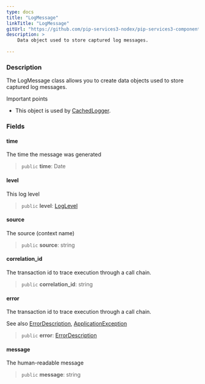 ```yaml
---
type: docs
title: "LogMessage"
linkTitle: "LogMessage"
gitUrl: "https://github.com/pip-services3-nodex/pip-services3-components-nodex"
description: >
    Data object used to store captured log messages.
   
---
```


### Description

The LogMessage class allows you to create data objects used to store captured log messages.

Important points

- This object is used by [CachedLogger](../cached_logger).

### Fields

<span class="hide-title-link">

#### time
The time the message was generated
> `public` **time**: Date

#### level
This log level
> `public` **level**: [LogLevel](../log_level)

#### source
The source (context name)
> `public` **source**: string

#### correlation_id
The transaction id to trace execution through a call chain.
> `public` **correlation_id**: string

#### error
The transaction id to trace execution through a call chain.

See also [ErrorDescription](../../../commons/errors/error_description), [ApplicationException](../../../commons/errors/application_exception)
> `public` **error**: [ErrorDescription](../../../commons/errors/error_description)

#### message
The human-readable message
> `public` **message**: string

</span>
